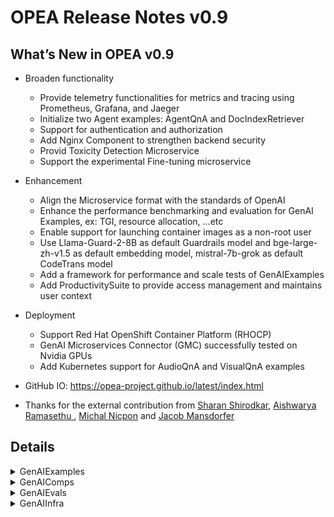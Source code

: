 # OPEA Release Notes v0.9
## What’s New in OPEA v0.9

- Broaden functionality
    - Provide telemetry functionalities for metrics and tracing using Prometheus, Grafana, and Jaeger
    - Initialize two Agent examples: AgentQnA and DocIndexRetriever 
    - Support for authentication and authorization
    - Add Nginx Component to strengthen backend security
    - Provid Toxicity Detection Microservice
    - Support the experimental Fine-tuning microservice

- Enhancement
    - Align the Microservice format with the standards of OpenAI
    - Enhance the performance benchmarking and evaluation for GenAI Examples, ex: TGI, resource allocation, ...etc
    - Enable support for launching container images as a non-root user
    - Use Llama-Guard-2-8B as default Guardrails model and bge-large-zh-v1.5 as default embedding model, mistral-7b-grok as default CodeTrans model
    - Add a framework for performance and scale tests of GenAIExamples
    - Add ProductivitySuite to provide access management and maintains user context

- Deployment 
    - Support Red Hat OpenShift Container Platform (RHOCP)
    - GenAI Microservices Connector (GMC) successfully tested on Nvidia GPUs
    - Add Kubernetes support for AudioQnA and VisualQnA examples

- GitHub IO: https://opea-project.github.io/latest/index.html

- Thanks for the external contribution from [Sharan Shirodkar](https://github.com/sharanshirodkar7), [Aishwarya Ramasethu
](https://github.com/aramasethu), [Michal Nicpon](https://github.com/michalnicp) and [Jacob Mansdorfer](https://github.com/jmansdorfer)

## Details

<details><summary>GenAIExamples</summary> 

- ChatQnA
    -
    - Update port in set_env.sh([040d2b7](https://github.com/opea-project/GenAIExamples/commit/040d2b7))
    - Fix minor issue in ChatQnA Gaudi docker README([a5ed223](https://github.com/opea-project/GenAIExamples/commit/a5ed223))
    - update chatqna dataprep-redis port([02a1536](https://github.com/opea-project/GenAIExamples/commit/02a1536))
    - Add support for .md file in file upload in the chatqna-ui([7a67298](https://github.com/opea-project/GenAIExamples/commit/7a67298))
    - Added the ChatQnA delete feature, and updated the corresponding README([09a3196](https://github.com/opea-project/GenAIExamples/commit/09a3196))
    - fixed ISSUE-528([45cf553](https://github.com/opea-project/GenAIExamples/commit/45cf553))
    - Fix vLLM and vLLM-on-Ray UT bug([cfcac3f](https://github.com/opea-project/GenAIExamples/commit/cfcac3f))
    - set OLLAMA_MODEL env to docker container([c297155](https://github.com/opea-project/GenAIExamples/commit/c297155))
    - Update guardrail docker file path([06c4484](https://github.com/opea-project/GenAIExamples/commit/06c4484))
    - remove ray serve([c71bc68](https://github.com/opea-project/GenAIExamples/commit/c71bc68))
    - Refine docker_compose for dataprep param settings([3913c7b](https://github.com/opea-project/GenAIExamples/commit/3913c7b))
    - fix chatqna guardrails([db2d2bd](https://github.com/opea-project/GenAIExamples/commit/db2d2bd))
    - Support ChatQnA pipeline without rerank microservice([a54ffd2](https://github.com/opea-project/GenAIExamples/commit/a54ffd2))
    - Update the number of microservice replicas for OPEA v0.9([e6b4fff](https://github.com/opea-project/GenAIExamples/commit/e6b4fff))
    - Update set_env.sh([9657f7b](https://github.com/opea-project/GenAIExamples/commit/9657f7b))

- Deployment
    - update manifests for v0.9([ba78b4c](https://github.com/opea-project/GenAIExamples/commit/ba78b4c))
    - Update K8S manifest for ChatQnA/CodeGen/CodeTrans/DocSum([01c1b75](https://github.com/opea-project/GenAIExamples/commit/01c1b75))
    - Update benchmark manifest to fix errors([4fd3517](https://github.com/opea-project/GenAIExamples/commit/4fd3517))
    - Update env for manifest([4fa37e7](https://github.com/opea-project/GenAIExamples/commit/4fa37e7))
    - update manifests for v0.9([08f57fa](https://github.com/opea-project/GenAIExamples/commit/08f57fa))
    - Add AudioQnA example via GMC([c86cf85](https://github.com/opea-project/GenAIExamples/commit/c86cf85))
    - add k8s support for audioqna([0a6bad0](https://github.com/opea-project/GenAIExamples/commit/0a6bad0))
    - Update mainifest for FaqGen([80e3e2a](https://github.com/opea-project/GenAIExamples/commit/80e3e2a))
    - Add kubernetes support for VisualQnA([4f7fc39](https://github.com/opea-project/GenAIExamples/commit/4f7fc39))
    - Add dataprep microservice to chatQnA example and the e2e test([1c23d87](https://github.com/opea-project/GenAIExamples/commit/1c23d87))

- Documentation
    - [doc] Update README.md([c73e4e0](https://github.com/opea-project/GenAIExamples/commit/c73e4e0))
    - doc fix: Update README.md to remove specific dicscription of paragraph-1([5a9c109](https://github.com/opea-project/GenAIExamples/commit/5a9c109))
    - doc: fix markdown in docker_image_list.md([9277fe6](https://github.com/opea-project/GenAIExamples/commit/9277fe6))
    - doc: fix markdown in Translation/README.md([d645305](https://github.com/opea-project/GenAIExamples/commit/d645305))
    - doc: fix markdown in SearchQnA/README.md([c461b60](https://github.com/opea-project/GenAIExamples/commit/c461b60))
    - doc: fix FaqGen/README.md markdown([704ec92](https://github.com/opea-project/GenAIExamples/commit/704ec92))
    - doc: fix markdown in DocSum/README.md([83712b9](https://github.com/opea-project/GenAIExamples/commit/83712b9))
    - doc: fix markdown in CodeTrans/README.md([076bca3](https://github.com/opea-project/GenAIExamples/commit/076bca3))
    - doc: fix CodeGen/README.md markdown([33f8329](https://github.com/opea-project/GenAIExamples/commit/33f8329))
    - doc: fix markdown in ChatQnA/README.md([015a2b1](https://github.com/opea-project/GenAIExamples/commit/015a2b1))
    - doc: fix headings in markdown files([21fab71](https://github.com/opea-project/GenAIExamples/commit/21fab71))
    - doc: missed an H1 in the middle of a doc([4259240](https://github.com/opea-project/GenAIExamples/commit/4259240))
    - doc: remove use of HTML for table in README([e81e0e5](https://github.com/opea-project/GenAIExamples/commit/e81e0e5))
    - Update ChatQnA readme with OpenShift instructions([ed48371](https://github.com/opea-project/GenAIExamples/commit/ed48371))
    - Convert HTML to markdown format.([14621f8](https://github.com/opea-project/GenAIExamples/commit/14621f8))
    - Fix typo {your_ip} to {host_ip}([ad8ca88](https://github.com/opea-project/GenAIExamples/commit/ad8ca88))
    - README fix typo([abc02e1](https://github.com/opea-project/GenAIExamples/commit/abc02e1))
    - fix script issues in MD file([acdd712](https://github.com/opea-project/GenAIExamples/commit/acdd712))
    - Minor documentation improvements in the CodeGen README([17b9676](https://github.com/opea-project/GenAIExamples/commit/17b9676))
    - Refine Main README([08eb269](https://github.com/opea-project/GenAIExamples/commit/08eb269))
    - [Doc]Add a micro/mega service WorkFlow for DocSum([343d614](https://github.com/opea-project/GenAIExamples/commit/343d614))
    - Update README for k8s deployment([fbb81b6](https://github.com/opea-project/GenAIExamples/commit/fbb81b6))

- Other examples
    - Clean deprecated VisualQnA code([87617e7](https://github.com/opea-project/GenAIExamples/commit/87617e7))
    - Using TGI official release docker image for intel cpu([b2771ad](https://github.com/opea-project/GenAIExamples/commit/b2771ad))
    - Add VisualQnA UI([923cf69](https://github.com/opea-project/GenAIExamples/commit/923cf69))
    - fix container name([5ac77f7](https://github.com/opea-project/GenAIExamples/commit/5ac77f7))
    - Add VisualQnA docker for both Gaudi and Xeon using TGI serving([2390920](https://github.com/opea-project/GenAIExamples/commit/2390920))
    - Remove LangSmith from Examples([88eeb0d](https://github.com/opea-project/GenAIExamples/commit/88eeb0d))
    - Modify the language variable to match language highlight.([f08d411](https://github.com/opea-project/GenAIExamples/commit/f08d411))
    - Remove deprecated folder.([7dd9952](https://github.com/opea-project/GenAIExamples/commit/7dd9952))
    - update env for manifest([4fa37e7](https://github.com/opea-project/GenAIExamples/commit/4fa37e7))
    - AgentQnA example([67df280](https://github.com/opea-project/GenAIExamples/commit/67df280))
    - fix tgi xeon tag([6674832](https://github.com/opea-project/GenAIExamples/commit/6674832))
    - Add new DocIndexRetriever example([566cf93](https://github.com/opea-project/GenAIExamples/commit/566cf93))
    - Add env params for chatqna xeon test([5d3950](https://github.com/opea-project/GenAIExamples/commit/5d3950))
    - ProductivitySuite Combo Application with REACT UI and Keycloak Authen([947cbe3](https://github.com/opea-project/GenAIExamples/commit/947cbe3))
    - change codegen tgi model([06cb308](https://github.com/opea-project/GenAIExamples/commit/06cb308))
    - change searchqna prompt([acbaaf8](https://github.com/opea-project/GenAIExamples/commit/acbaaf8))

- CI/CD/UT
    - update deploy_gmc logical in cd workflow([c016d82](https://github.com/opea-project/GenAIExamples/commit/c016d82))
    - fix ghcr.io/huggingface/text-generation-inference tag([503a1a9](https://github.com/opea-project/GenAIExamples/commit/503a1a9))
    - Add GMC e2e in CD workflow([f45e4c6](https://github.com/opea-project/GenAIExamples/commit/f45e4c6))
    - Fix CI test changed file detect issue([5dcadf3](https://github.com/opea-project/GenAIExamples/commit/5dcadf3))
    - update cd workflow name([3363a37](https://github.com/opea-project/GenAIExamples/commit/3363a37))
    - Change microservice tags in CD workflow([71363a6](https://github.com/opea-project/GenAIExamples/commit/71363a6))
    - Fix manual freeze images workflow([c327972](https://github.com/opea-project/GenAIExamples/commit/c327972))
    - open chatqna guardrails test([db2d2bd](https://github.com/opea-project/GenAIExamples/commit/db2d2bd))
    - Add gmc build, scan and deploy workflow([a39f23a](https://github.com/opea-project/GenAIExamples/commit/a39f23a))
    - Enhance CI/CD infrastructure([c26d0f6](https://github.com/opea-project/GenAIExamples/commit/c26d0f6))
    - Fix typo in CI workflow([e12baca](https://github.com/opea-project/GenAIExamples/commit/e12baca))
    - Fix ChatQnA Qdrant CI issues([e71aba0](https://github.com/opea-project/GenAIExamples/commit/e71aba0))
    - remove continue-on-error: true to stop the test when image build failed([6296e9f](https://github.com/opea-project/GenAIExamples/commit/6296e9f))
    - Fix CD workflow typos([039014f](https://github.com/opea-project/GenAIExamples/commit/039014f))
    - Freeze base images([c9f9aca](https://github.com/opea-project/GenAIExamples/commit/c9f9aca))
    - support multiple test cases for ChatQnA([939502d](https://github.com/opea-project/GenAIExamples/commit/939502d))
    - set action back to pull_request_target([1c07a38](https://github.com/opea-project/GenAIExamples/commit/1c07a38))
    - Add BoM collect workflow and image publish workflow([e93146b](https://github.com/opea-project/GenAIExamples/commit/e93146b))
    - Fix left issues in CI/CD structure refactor([a6385bc](https://github.com/opea-project/GenAIExamples/commit/a6385bc))
    - Add composable manifest e2e test for cd workflow([d68be05](https://github.com/opea-project/GenAIExamples/commit/d68be05))
    - Add secrets for CI test([3c9e2aa](https://github.com/opea-project/GenAIExamples/commit/3c9e2aa))
    - Build up docker images CD workflow([8c384e0](https://github.com/opea-project/GenAIExamples/commit/8c384e0))
    - fix corner issue in CI test([64bfea9](https://github.com/opea-project/GenAIExamples/commit/64bfea9))
    - Rename github workflow files([ebc165a](https://github.com/opea-project/GenAIExamples/commit/ebc165a))
    - Improve manifest chaqna test([a072441](https://github.com/opea-project/GenAIExamples/commit/a072441))
    - Refactor build image workflows with common action.yml([e22d413](https://github.com/opea-project/GenAIExamples/commit/e22d413))
    - Automatic create issue to GenAIInfra when docker compose files changed([8bdb598](https://github.com/opea-project/GenAIExamples/commit/8bdb598))
    - Add components owner([ab98795](https://github.com/opea-project/GenAIExamples/commit/ab98795))
    - Fix code scan warning([ac89855](https://github.com/opea-project/GenAIExamples/commit/ac89855))
    - Check url of docker image list.([cf021ee](https://github.com/opea-project/GenAIExamples/commit/cf021ee))
    - change namespace surfix to random string ([46af6f3](https://github.com/opea-project/GenAIExamples/commit/46af6f3))
    - chatqna k8s manifest: Fixed retriever-redis v0.9 image issue([7719755](https://github.com/opea-project/GenAIExamples/commit/7719755))
    - Adding Trivy and SBOM actions([f3ffcd5](https://github.com/opea-project/GenAIExamples/commit/f3ffcd5))
    - optimize CI log format([dfaf479](https://github.com/opea-project/GenAIExamples/commit/dfaf479))

</details>

<details><summary>GenAIComps</summary> 

- Cores
    - Refine parameter in api_protocol.py([0584b45](https://github.com/opea-project/GenAIComps/commit/0584b45))
    - Revert the default value of  max_new_tokens to 1024([f2497c5](https://github.com/opea-project/GenAIComps/commit/f2497c5))
    - Fixed Orchestrator schedule method([76877c1](https://github.com/opea-project/GenAIComps/commit/76877c1))
    - fix wrong indent([9b0edf2](https://github.com/opea-project/GenAIComps/commit/9b0edf2))
    - Allow downstream of streaming nodes([90e367e](https://github.com/opea-project/GenAIComps/commit/90e367e))
    - Add Retrieval gateway in core to support IndexRetrivel Megaservice([56daf95](https://github.com/opea-project/GenAIComps/commit/56daf95))
    - add telemetry doc([2a2a93](https://github.com/opea-project/GenAIComps/commit/2a2a93))

- LLM/embedding/reranking/retrieval
    - Using habana docker 1.16.1 everywhere([5deb383](https://github.com/opea-project/GenAIComps/commit/5deb383))
    - adding entrypoint.sh to faq-generation comp ([4a7b8f4](https://github.com/opea-project/GenAIComps/commit/4a7b8f4))
    - Fix image in docker compose yaml to use the built docker image tag from the README([72a2553](https://github.com/opea-project/GenAIComps/commit/72a2553))
    - Refine LLM Native Microservice([b16b14a](https://github.com/opea-project/GenAIComps/commit/b16b14a))
    - Fix Retriever qdrant issue([7aee7e4](https://github.com/opea-project/GenAIComps/commit/7aee7e4))
    - Change /root/ to /home/user/.([4a67d42](https://github.com/opea-project/GenAIComps/commit/4a67d42))
    - Fix embeddings_langchain-mosec issue.([87905ad](https://github.com/opea-project/GenAIComps/commit/87905ad))
    - fix HuggingFaceEmbedding deprecated in favor of HuggingFaceInferenceAPIEmbedding([2891cc6](https://github.com/opea-project/GenAIComps/commit/2891cc6))
    - align vllm-ray response format to tgi response format([ac4a777](https://github.com/opea-project/GenAIComps/commit/ac4a777))
    - build new images for llms([ed99d47](https://github.com/opea-project/GenAIComps/commit/ed99d47))
    - LLM micro service input data does not have input model name([761f7e0](https://github.com/opea-project/GenAIComps/commit/761f7e0))
    - Fix OpenVINO vLLM build scripts and update unit test case([91d825c](https://github.com/opea-project/GenAIComps/commit/91d825c))
    - Refine the instructions to run the retriever example with qdrant([eb51018](https://github.com/opea-project/GenAIComps/commit/eb51018))
    - Add cmds to restart ollama service and add proxy settings while launching docker([8eb8b6a](https://github.com/opea-project/GenAIComps/commit/8eb8b6a))
    - Vllm and vllm-ray bug fix (add opea for vllm, update setuptools version)([0614fc2](https://github.com/opea-project/GenAIComps/commit/0614fc2))
    - remove deprecated langchain imports and switch to langchain-huggingface([055404a](https://github.com/opea-project/GenAIComps/commit/055404a))
    - [Enhence] Increase mosec_embedding forward timeout to support high concurrency cases([b61f61b](https://github.com/opea-project/GenAIComps/commit/b61f61b))
    - Fix issues in updating embedding & reranking model to bge-large-zh-v1.5([da19c5d](https://github.com/opea-project/GenAIComps/commit/da19c5d))
    - refact embedding/ranking/llm request/response by referring to openai format([7287caa](https://github.com/opea-project/GenAIComps/commit/7287caa))
    - align VLLM micro-service output format with UI([c1887ed](https://github.com/opea-project/GenAIComps/commit/c1887ed))
    - fix vllm docker command([c1a5883](https://github.com/opea-project/GenAIComps/commit/c1a5883))
    - Update Embedding Mosec Dockerfile to use BAAI/bge-large-zh-v1.5([bbdc1f0](https://github.com/opea-project/GenAIComps/commit/bbdc1f0))
    - remove length limitation of embedding([edcd1e8](https://github.com/opea-project/GenAIComps/commit/edcd1e8))
    - Support SearchedDoc input type in LLM for No Rerank Pipeline ([3c29fb4](https://github.com/opea-project/GenAIComps/commit/3c29fb4))
    - Add local_embedding return 768 length to align with chatqna example([a234db](https://github.com/opea-project/GenAIComps/commit/a234db))
    - Refine LLM for No Rerank([fe8ef3](https://github.com/opea-project/GenAIComps/commit/fe8ef3f))

- LVM/TTS/ASR
    - Revise TTS, SpeechT5Model to end the last audio chunk at the correct punctuation mark location([20fc8ca](https://github.com/opea-project/GenAIComps/commit/20fc8ca))
    - Support llava-next using TGI([e156101](https://github.com/opea-project/GenAIComps/commit/e156101))
    - whisper: Fix container build failure([d5b8cdf](https://github.com/opea-project/GenAIComps/commit/d5b8cdf))
    - support whisper long-form generation ([daec680](https://github.com/opea-project/GenAIComps/commit/daec680))
    - Support multiple image sources for LVM microservice([ed776ac](https://github.com/opea-project/GenAIComps/commit/ed776ac))
    - fix ffmpeg build on hpu([ac3909d](https://github.com/opea-project/GenAIComps/commit/ac3909d))
    - Support streaming output for LVM microservice([c5a0344](https://github.com/opea-project/GenAIComps/commit/c5a0344))
    - Add video-llama LVM microservice under lvms([db8c893](https://github.com/opea-project/GenAIComps/commit/db8c893))
    - add torchvision into requirements([1566047](https://github.com/opea-project/GenAIComps/commit/1566047))
    - Use Gaudi base images from Dockerhub([33db504](https://github.com/opea-project/GenAIComps/commit/33db504))
    - update the requirements.txt for tts and asr([5ba2561](https://github.com/opea-project/GenAIComps/commit/5ba2561))

- DataPrep
    - Fix Dataprep qdrant issues and add Test Script([a851abf](https://github.com/opea-project/GenAIComps/commit/a851abf))
    - Refine robustness of Dataprep Redis([04986c1](https://github.com/opea-project/GenAIComps/commit/04986c1))
    - Address testcase failure([075e84f](https://github.com/opea-project/GenAIComps/commit/075e84f))
    - Added support for Unified Port, GET/DELETE endpoints in pgvector Dataprep([8a62bac](https://github.com/opea-project/GenAIComps/commit/8a62bac))
    - Update dataprep default mosec embedding model in config.py([8f0f2b0](https://github.com/opea-project/GenAIComps/commit/8f0f2b0))
    - unify port in one microservice.([f8d45e5](https://github.com/opea-project/GenAIComps/commit/f8d45e5))
    - Pinecone update to OPEA([7c9f77b](https://github.com/opea-project/GenAIComps/commit/7c9f77b))
    - Refine Dataprep Code & UT([867e9d7](https://github.com/opea-project/GenAIComps/commit/867e9d7))
    - Support delete for Milvus vector db in Dataprep([767a14c](https://github.com/opea-project/GenAIComps/commit/767a14c))
    - Redis-dataprep: Make Redis connection consistent([cfaf5f0](https://github.com/opea-project/GenAIComps/commit/cfaf5f0))
    - Update Dataprep with Parameter Settings([55b457b](https://github.com/opea-project/GenAIComps/commit/55b457b))
    - Fix Dataprep Potential Error in get_file([04ff8bf](https://github.com/opea-project/GenAIComps/commit/04ff8bf))
    - Add dependency for pdf2image and OCR processing([9397522](https://github.com/opea-project/GenAIComps/commit/9397522))
    - Fix the data load issue for structured files ([40f1463](https://github.com/opea-project/GenAIComps/commit/40f1463))
    - Fix deps #568([c541d1d](https://github.com/opea-project/GenAIComps/commit/c541d1d))

- Other Components
    - Remove 'langsmith' per code review([dcf68a0](https://github.com/opea-project/GenAIComps/commit/dcf68a0))
    - Refine Nginx Component([69f9895](https://github.com/opea-project/GenAIComps/commit/69f9895))
    - Add logging for unified debug([fab1fbd](https://github.com/opea-project/GenAIComps/commit/fab1fbd))
    - Add Nginx Component for Service Forwarding([60cc0b0](https://github.com/opea-project/GenAIComps/commit/60cc0b0))
    - Fix line endings to LF([fecf4ac](https://github.com/opea-project/GenAIComps/commit/fecf4ac))
    - Add Assistant API for agent([f3a8935](https://github.com/opea-project/GenAIComps/commit/f3a8935))
    - doc: remove use of unknown highlight language([5bd8bda](https://github.com/opea-project/GenAIComps/commit/5bd8bda))
    - Update README.md([b271739](https://github.com/opea-project/GenAIComps/commit/b271739))
    - doc: fix multiple H1 headings([77e0e7b](https://github.com/opea-project/GenAIComps/commit/77e0e7b))
    - Add RagAgentDocGrader  to agent comp([368c833](https://github.com/opea-project/GenAIComps/commit/368c833))
    - Update Milvus docker-compose.yaml([d3eefea](https://github.com/opea-project/GenAIComps/commit/d3eefea))
    - prompt_registry: Unifying API endpoint port([27a01ee](https://github.com/opea-project/GenAIComps/commit/27a01ee))
    - Minor SPDX header update([4712545](https://github.com/opea-project/GenAIComps/commit/4712545))
    - Modification to toxicity plugin PR ([63650d0](https://github.com/opea-project/GenAIComps/commit/63650d0))
    - Optional container build instructions([be4833f](https://github.com/opea-project/GenAIComps/commit/be4833f))
    - Add Uvicorn dependency([b2e2b1a](https://github.com/opea-project/GenAIComps/commit/b2e2b1a))
    - Support launch as Non-Root user in all published container images.([1eaf6b7](https://github.com/opea-project/GenAIComps/commit/1eaf6b7))
    - Update readme and remove empty readme([a61e434](https://github.com/opea-project/GenAIComps/commit/a61e434))
    - Refine Guardrails README and update model([7749ce3](https://github.com/opea-project/GenAIComps/commit/7749ce3))
    - Add codeowner([fb0ea3d](https://github.com/opea-project/GenAIComps/commit/fb0ea3d))
    - Remove unnecessary langsmith dependency([cc8cd70](https://github.com/opea-project/GenAIComps/commit/cc8cd70))
    - doc: add .gitignore([d39fee9](https://github.com/opea-project/GenAIComps/commit/d39fee9))
    - Add output evaluation for guardrails([62ca5bc](https://github.com/opea-project/GenAIComps/commit/62ca5bc))
    - Add ML detection strategy to PII detection guardrail([de27e6b](https://github.com/opea-project/GenAIComps/commit/de27e6b))
    - Add finetuning list job, cancel job, retrieve finetuning job feature([7bbbdaf](https://github.com/opea-project/GenAIComps/commit/7bbbdaf))
    - update finetuning api with openai format.([1ff81da](https://github.com/opea-project/GenAIComps/commit/1ff81da))
    - Add finetuning component ([ad0bb7c](https://github.com/opea-project/GenAIComps/commit/ad0bb7c))
    - Add toxicity detection microservice([97fdf54](https://github.com/opea-project/GenAIComps/commit/97fdf54))
    - fix searchqna readme([66cbbf3](https://github.com/opea-project/GenAIComps/commit/66cbbf3))

- CI/CD/UT
    - Fix tts image build error([8b9dcdd](https://github.com/opea-project/GenAIComps/commit/8b9dcdd))
    - Add CD workflow.([5dedd04](https://github.com/opea-project/GenAIComps/commit/5dedd04))
    - Fix CI test changed file detect issue([cd83854](https://github.com/opea-project/GenAIComps/commit/cd83854))
    - add sudo in wf remove([1043336](https://github.com/opea-project/GenAIComps/commit/1043336))
    - adapt GenAIExample test structure refine([7ffaf24](https://github.com/opea-project/GenAIComps/commit/7ffaf24))
    - Freeze base images([61dba72](https://github.com/opea-project/GenAIComps/commit/61dba72))
    - Fix image build check waring.([2b14c63](https://github.com/opea-project/GenAIComps/commit/2b14c63))
    - Modify validate result check.([8a6079d](https://github.com/opea-project/GenAIComps/commit/8a6079d))
    - Fix requirement actions([2207503](https://github.com/opea-project/GenAIComps/commit/2207503))
    - Add validate result detection.([cf15b91](https://github.com/opea-project/GenAIComps/commit/cf15b91))
    - Check build fail and change port 8008 to 5025/5026.([5159aac](https://github.com/opea-project/GenAIComps/commit/5159aac))
    - Freeze requirements([5d9a855](https://github.com/opea-project/GenAIComps/commit/5d9a855))
    - Fix vllm-ray issue([0bd8215](https://github.com/opea-project/GenAIComps/commit/0bd8215))
    - Standardize image build.([a56a847](https://github.com/opea-project/GenAIComps/commit/a56a847))
    - clean local images before test([f36629a](https://github.com/opea-project/GenAIComps/commit/f36629a))
    - update test files([ab8ebc4](https://github.com/opea-project/GenAIComps/commit/ab8ebc4))
    - Fix validation failure without exit.([f46f1f3](https://github.com/opea-project/GenAIComps/commit/f46f1f3))
    - Update Microservice CI trigger path([3ffcff4](https://github.com/opea-project/GenAIComps/commit/3ffcff4))
    - Add E2E example test([ec4143e](https://github.com/opea-project/GenAIComps/commit/ec4143e))
    - Added unified ports for Chat History Microservice.([2098b91](https://github.com/opea-project/GenAIComps/commit/2098b91))
    - add secrets for test([cafcf1b](https://github.com/opea-project/GenAIComps/commit/cafcf1b))
    - [tests] normalize embedding and reranking endpoint docker image name([e3f29c3](https://github.com/opea-project/GenAIComps/commit/e3f29c3))
    - fix asr ut on hpu([9580298](https://github.com/opea-project/GenAIComps/commit/9580298))
    - update image build list([7185d6b](https://github.com/opea-project/GenAIComps/commit/7185d6b))
    - Add path check for dockerfiles in compose.yaml and change workflow name.([c45f8f0](https://github.com/opea-project/GenAIComps/commit/c45f8f0))
    - enhance docker image build([75d6bc9](https://github.com/opea-project/GenAIComps/commit/75d6bc9))
    - refactor build image with common action.yml([ee5b0f6](https://github.com/opea-project/GenAIComps/commit/ee5b0f6))
    - Fix '=' miss issues.([eb5cc8a](https://github.com/opea-project/GenAIComps/commit/eb5cc8a))
    - fix freeze workflow([945b9e4](https://github.com/opea-project/GenAIComps/commit/945b9e4))

</details>

<details><summary>GenAIEvals</summary> 

- remove useless code.([1004d5b](https://github.com/opea-project/GenAIEval/commit/1004d5b))
- Unify benchmark tool based on stresscli library([71637c0](https://github.com/opea-project/GenAIEval/commit/71637c0))
- Fixed query list id out-of-range issue([7b719de](https://github.com/opea-project/GenAIEval/commit/7b719de))
- Add GMC chatqna benchmark script([6a390da](https://github.com/opea-project/GenAIEval/commit/6a390da))
- Add test example prompts for codegen([ebee50c](https://github.com/opea-project/GenAIEval/commit/ebee50c))
- doc: fix language on codeblock in README([85aef83](https://github.com/opea-project/GenAIEval/commit/85aef83))
- Fix metrics issue of CRUD([82c1654](https://github.com/opea-project/GenAIEval/commit/82c1654))
- Add benchmark stresscli scripts([9998cd7](https://github.com/opea-project/GenAIEval/commit/9998cd7))
- remove useless code([1004d5b](https://github.com/opea-project/GenAIEval/commit/1004d5b))
- Add GMC chatqna benchmark script([6a390da](https://github.com/opea-project/GenAIEval/commit/6a390da))
- Fixed query list id out-of-range issue([7b719de](https://github.com/opea-project/GenAIEval/commit/7b719de))
- enhance multihop dataset accuracy([dfc2c1e](https://github.com/opea-project/GenAIEval/commit/dfc2c1e))
- doc: add Kubernetes platform-optimization README([7600db4](https://github.com/opea-project/GenAIEval/commit/7600db4))

</details>

<details><summary>GenAIInfra</summary> 

- GMC
    - update GMC e2e and Doc([8a85364](https://github.com/opea-project/GenAIInfra/commit/8a85364))
    - Fixed some bugs for GMC yaml files([112295a](https://github.com/opea-project/GenAIInfra/commit/112295a))
    - Set up CD workflow for GMC([3d94844](https://github.com/opea-project/GenAIInfra/commit/3d94844))
    - GMC: Add GPU support for GMC.([119941e](https://github.com/opea-project/GenAIInfra/commit/119941e))
    - authN-authZ: add oauth2-proxy support for authentication and authorization together with GMC([488a1ca](https://github.com/opea-project/GenAIInfra/commit/488a1ca))
    - Output streaming support for the whole pipeline in GMC router([c412aa3](https://github.com/opea-project/GenAIInfra/commit/c412aa3))
    - re-org k8s manifests files for GMC and examples([d39b315](https://github.com/opea-project/GenAIInfra/commit/d39b315))
    - GMC: resource management([81060ab](https://github.com/opea-project/GenAIInfra/commit/81060ab))
    - Enable GMC helm installation test in CI([497ff61](https://github.com/opea-project/GenAIInfra/commit/497ff61))
    - Add helm chart for deploying GMC itself([a76c90f](https://github.com/opea-project/GenAIInfra/commit/a76c90f))
    - Add multiple endpoints for GMC pipeline via gmcrouter([da4f091](https://github.com/opea-project/GenAIInfra/commit/da4f091))
    - GMC:  fix unsafe quoting([aa2730a](https://github.com/opea-project/GenAIInfra/commit/aa2730a))
    - fix: update doc for authN-authZ with oauth([54cd66f](https://github.com/opea-project/GenAIInfra/commit/54cd66f))
    - Troubleshooting guide for the validating webhook.([b47ec0c](https://github.com/opea-project/GenAIInfra/commit/b47ec0c))
    - Fix router bugs on max_new_tokens and dataprep gaudi yaml file([5735dd3](https://github.com/opea-project/GenAIInfra/commit/5735dd3))
    - Add dataprep microservice to chatQnA example([d9a0271](https://github.com/opea-project/GenAIInfra/commit/d9a0271))
    - Troubleshooting guide for the validating webhook([b47ec0c](https://github.com/opea-project/GenAIInfra/commit/b47ec0c))

- HelmChart
    - Add manual helm e2e test flow([3b5f62e](https://github.com/opea-project/GenAIInfra/commit/3b5f62e))
    - Add script to generate manifests from helm charts([273cb1d](https://github.com/opea-project/GenAIInfra/commit/273cb1d))
    - ui: update chatqna helm chart readme and env name([a1d6d70](https://github.com/opea-project/GenAIInfra/commit/a1d6d70))
    - Update helm chart readme([656dcc6](https://github.com/opea-project/GenAIInfra/commit/656dcc6))
    - helm: fix tei/tgi/docsum([a270726](https://github.com/opea-project/GenAIInfra/commit/a270726))
    - helm: update data-prep to latest changes([625899b](https://github.com/opea-project/GenAIInfra/commit/625899b))
    - helm: Update helm manifest to address user raised issues([4319660](https://github.com/opea-project/GenAIInfra/commit/4319660))
    - helm: Support local embedding([73b5b65](https://github.com/opea-project/GenAIInfra/commit/73b5b65))
    - ui: add helm chart/manifests for conversational UI([9dbe550](https://github.com/opea-project/GenAIInfra/commit/9dbe550))
    - helm: Add K8S probes to retriever-usvc([af47b3c](https://github.com/opea-project/GenAIInfra/commit/af47b3c))
    - Enable google secrets in helm chart e2e workflow([7079049](https://github.com/opea-project/GenAIInfra/commit/7079049))
    - Helm/Manifest: Add K8S probe([d3fc939](https://github.com/opea-project/GenAIInfra/commit/d3fc939))
    - Enable helm/common tests in CI([fa8ef35](https://github.com/opea-project/GenAIInfra/commit/fa8ef35))
    - Helm: Add Nvidia GPU support for ChatQnA([868103b](https://github.com/opea-project/GenAIInfra/commit/868103b))
    - misc changes([b1182c4](https://github.com/opea-project/GenAIInfra/commit/b1182c4))
    - tgi: Update tgi version on xeon to latest-intel-cpu([c06bcea](https://github.com/opea-project/GenAIInfra/commit/c06bcea))
    - Fix typos in README([faa976b](https://github.com/opea-project/GenAIInfra/commit/faa976b))
    - Support HF_ENDPOINT([cf28da4](https://github.com/opea-project/GenAIInfra/commit/cf28da4))
    - Set model-volume default to tmp volume([b5c14cd](https://github.com/opea-project/GenAIInfra/commit/b5c14cd))
    - Enable using PV as model cache directory([c0d2ba6](https://github.com/opea-project/GenAIInfra/commit/c0d2ba6))
    - add manual helm e2e test flow([3b5f62e](https://github.com/opea-project/GenAIInfra/commit/3b5f62e))

- Others
    - Rename workflows to get better readable([cb31d05](https://github.com/opea-project/GenAIInfra/commit/cb31d05))
    - Add manual job to freeze image tags and versions after code freeze([c0f5e2f](https://github.com/opea-project/GenAIInfra/commit/c0f5e2f))
    - tgi: revert xeon version to 2.2.0([076e81e](https://github.com/opea-project/GenAIInfra/commit/076e81e))
    - Initial commit for Intel Gaudi Base Operator([c2a13d1](https://github.com/opea-project/GenAIInfra/commit/c2a13d1))
    - Add AudioQnA example and e2e test([1b50b73](https://github.com/opea-project/GenAIInfra/commit/1b50b73))
    - Reorg and rename CI workflows to follow the rules([2bf648c](https://github.com/opea-project/GenAIInfra/commit/2bf648c))
    - Fix errors in ci workflow([779e526](https://github.com/opea-project/GenAIInfra/commit/779e526))
    - Add e2e test for chatqna with switch mode enable([7b20273](https://github.com/opea-project/GenAIInfra/commit/7b20273))
    - Validating webhook implementation([df5f6f3](https://github.com/opea-project/GenAIInfra/commit/df5f6f3))
    - Enhance manually run image build workflow([e983c32](https://github.com/opea-project/GenAIInfra/commit/e983c32))
    - Add image build process on manual event([833dcec](https://github.com/opea-project/GenAIInfra/commit/833dcec))
    - CI: change chart e2e to support tag replacing([739788a](https://github.com/opea-project/GenAIInfra/commit/739788a))
    - Add e2e test for chatQnA with dataprep microservice([c1fd27f](https://github.com/opea-project/GenAIInfra/commit/c1fd27f))
    - Fix a bug of chart e2e workflow([86dd739](https://github.com/opea-project/GenAIInfra/commit/86dd739))
    - Improve chart e2e test workflow and scripts([70205e5](https://github.com/opea-project/GenAIInfra/commit/70205e5))
    - rename workflows to get better readable([cb31d05](https://github.com/opea-project/GenAIInfra/commit/cb31d05))
    - Correct TGI image tag for NV platform([629033b](https://github.com/opea-project/GenAIInfra/commit/629033b))
    - authN-authZ: change folder and split support([0c39b7b](https://github.com/opea-project/GenAIInfra/commit/0c39b7b))
    - fix errors of manual helm workflow([bd46dfd](https://github.com/opea-project/GenAIInfra/commit/bd46dfd))
    - update freeze tag manual workflow([c565909](https://github.com/opea-project/GenAIInfra/commit/c565909))

</details>
